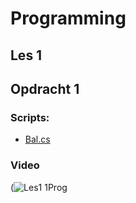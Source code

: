 # Programming

## Les 1

## Opdracht 1
### Scripts:
- [Bal.cs](https://github.com/38693/Programming-2.1/blob/main/Assets/Script/Les1/Bal.cs)

### Video
(![Les1 1Prog](https://github.com/user-attachments/assets/cde615a5-a689-4d2c-a9ed-b0b1618f3ccc)
